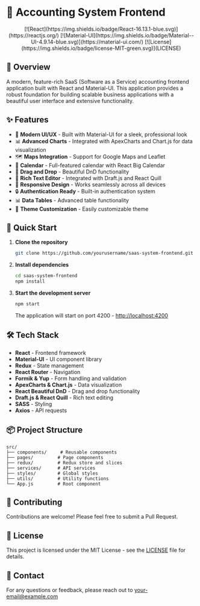 # 🚀 Accounting System Frontend

<div align="center">
  [![React](https://img.shields.io/badge/React-16.13.1-blue.svg)](https://reactjs.org/)
  [![Material-UI](https://img.shields.io/badge/Material--UI-4.9.14-blue.svg)](https://material-ui.com/)
  [![License](https://img.shields.io/badge/license-MIT-green.svg)](LICENSE)
</div>

## 🌟 Overview

A modern, feature-rich SaaS (Software as a Service) accounting frontend application built with React and Material-UI. This application provides a robust foundation for building scalable business applications with a beautiful user interface and extensive functionality.

## ✨ Features

- 🎨 **Modern UI/UX** - Built with Material-UI for a sleek, professional look
- 📊 **Advanced Charts** - Integrated with ApexCharts and Chart.js for data visualization
- 🗺️ **Maps Integration** - Support for Google Maps and Leaflet
- 📅 **Calendar** - Full-featured calendar with React Big Calendar
- 🎯 **Drag and Drop** - Beautiful DnD functionality
- 📝 **Rich Text Editor** - Integrated with Draft.js and React Quill
- 📱 **Responsive Design** - Works seamlessly across all devices
- 🔒 **Authentication Ready** - Built-in authentication system
- 📊 **Data Tables** - Advanced table functionality
- 🎨 **Theme Customization** - Easily customizable theme

## 🚀 Quick Start

1. **Clone the repository**
   ```bash
   git clone https://github.com/yourusername/saas-system-frontend.git
   ```

2. **Install dependencies**
   ```bash
   cd saas-system-frontend
   npm install
   ```

3. **Start the development server**
   ```bash
   npm start
   ```
   The application will start on port 4200 - [http://localhost:4200](http://localhost:4200)

## 🛠️ Tech Stack

- **React** - Frontend framework
- **Material-UI** - UI component library
- **Redux** - State management
- **React Router** - Navigation
- **Formik & Yup** - Form handling and validation
- **ApexCharts & Chart.js** - Data visualization
- **React Beautiful DnD** - Drag and drop functionality
- **Draft.js & React Quill** - Rich text editing
- **SASS** - Styling
- **Axios** - API requests

## 📦 Project Structure

```
src/
├── components/     # Reusable components
├── pages/         # Page components
├── redux/         # Redux store and slices
├── services/      # API services
├── styles/        # Global styles
├── utils/         # Utility functions
└── App.js         # Root component
```

## 🤝 Contributing

Contributions are welcome! Please feel free to submit a Pull Request.

## 📝 License

This project is licensed under the MIT License - see the [LICENSE](LICENSE) file for details.

## 📧 Contact

For any questions or feedback, please reach out to [your-email@example.com](mailto:your-email@example.com)
